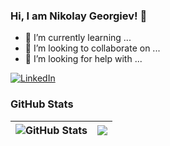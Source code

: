 ### Hi, I am Nikolay Georgiev! 👋

- 🌱 I’m currently learning ...
- 👯 I’m looking to collaborate on ...
- 🤔 I’m looking for help with ...

[![LinkedIn](https://img.shields.io/badge/-LinkedIn-0e76a8?style=flat-square&logo=Linkedin&logoColor=white)](https://www.linkedin.com/in/nikolay-georgiev-1aa481220/)

### GitHub Stats

| <img align="center" src="https://github-readme-stats.vercel.app/api?username=Nikolay-712&count_private=true&show_icons=true&include_all_commits=true&hide_border=true&hide=contribs" alt="GitHub Stats" /> | <img align="center" src="https://github-readme-stats.vercel.app/api/top-langs/?username=Nikolay-712&layout=compact&hide_border=true" /> |
| ------------- | ------------- |




